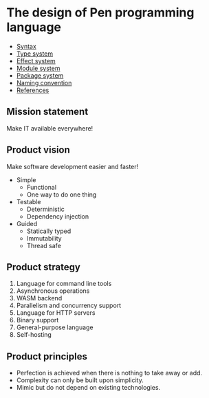 # The design of Pen programming language

- [Syntax](syntax.md)
- [Type system](type_system.md)
- [Effect system](effect_system.md)
- [Module system](module_system.md)
- [Package system](package_system.md)
- [Naming convention](naming_convention.md)
- [References](https://github.com/raviqqe/language-design)

## Mission statement

Make IT available everywhere!

## Product vision

Make software development easier and faster!

- Simple
  - Functional
  - One way to do one thing
- Testable
  - Deterministic
  - Dependency injection
- Guided
  - Statically typed
  - Immutability
  - Thread safe

## Product strategy

1. Language for command line tools
1. Asynchronous operations
1. WASM backend
1. Parallelism and concurrency support
1. Language for HTTP servers
1. Binary support
1. General-purpose language
1. Self-hosting

## Product principles

- Perfection is achieved when there is nothing to take away or add.
- Complexity can only be built upon simplicity.
- Mimic but do not depend on existing technologies.
